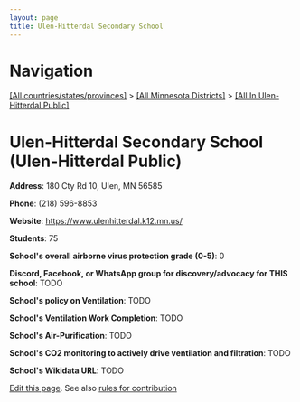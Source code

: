 ```yaml
---
layout: page
title: Ulen-Hitterdal Secondary School
---
```

# Navigation

[[All countries/states/provinces]](../../..) > [[All Minnesota Districts]](../..) > [[All In Ulen-Hitterdal Public]](..)

# Ulen-Hitterdal Secondary School (Ulen-Hitterdal Public)

**Address**: 180 Cty Rd 10, Ulen, MN 56585

**Phone**: (218) 596-8853

**Website**: <https://www.ulenhitterdal.k12.mn.us/>

**Students**: 75

**School's overall airborne virus protection grade (0-5)**: 0

**Discord, Facebook, or WhatsApp group for discovery/advocacy for THIS school**: TODO

**School's policy on Ventilation**: TODO

**School's Ventilation Work Completion**: TODO

**School's Air-Purification**: TODO

**School's CO2 monitoring to actively drive ventilation and filtration**: TODO

**School's Wikidata URL**: TODO


[Edit this page](https://github.com/ventilate-schools/MN/edit/main/./Ulen-Hitterdal_Public/Ulen-Hitterdal_Secondary_School.md). See also [rules for contribution](../../../contribution-rules/)